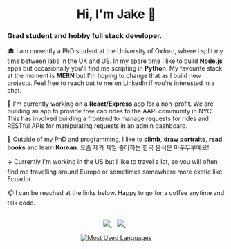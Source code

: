 <h1 align="center">
  Hi, I'm Jake 👋
 </h1>

### Grad student and hobby full stack developer.

🎓 I am currently a PhD student at the University of Oxford, where I split my time between labs in the UK and US. In my spare time I like to build **Node.js** apps but occasionally you'll find me scripting in **Python**. My favourite stack at the moment is **MERN** but I'm hoping to change that as I build new projects. Feel free to reach out to me on LinkedIn if you're interested in a chat.

🌱 I'm currently working on a **React/Express** app for a non-profit. We are building an app to provide free cab rides to the AAPI community in NYC. This has involved building a frontend to manage requests for rides and RESTful APIs for manipulating requests in an admin dashboard.

🧗 Outside of my PhD and programming, I like to **climb**, **draw portraits**, **read books** and learn **Korean**. 요즘 제가 제일 좋아하는 한국 음식은 마푸두부예요!

✈️ Currently I'm working in the US but I like to travel a lot, so you will often find me travelling around Europe or sometimes somewhere more exotic like Ecuador.

📫 I can be reached at the links below. Happy to go for a coffee anytime and talk code.
<br><br>
<p align="center">

  <a href="https://www.linkedin.com/in/jacob-robson-tull/">
    <img src="https://img.shields.io/badge/linkedin-%230077B5.svg?&style=for-the-badge&logo=linkedin&logoColor=white" />
  </a>&nbsp;&nbsp;
  <a href="https://stackoverflow.com/users/3000291/jake">
    <img src="https://img.shields.io/badge/-stackoverflow-orange?style=for-the-badge&logo=stackoverflow&logoColor=white" />
  </a>&nbsp;&nbsp;

</p>

<p align="center">
  <a href="https://github.com/anuraghazra/github-readme-stats">
    <img src="https://github-readme-stats.vercel.app/api/top-langs/?username=jrobsontull&layout=compact" alt="Most Used Languages" data-canonical-src="https://github-readme-stats.vercel.app/api/top-langs/?username=jrobsontull&amp;layout=compact"/>
  </a>
</p>

<!--
**jrobsontull/jrobsontull** is a ✨ _special_ ✨ repository because its `README.md` (this file) appears on your GitHub profile.

Here are some ideas to get you started:

- 🔭 I’m currently working on ...
- 🌱 I’m currently learning ...
- 👯 I’m looking to collaborate on ...
- 🤔 I’m looking for help with ...
- 💬 Ask me about ...
- 📫 How to reach me: ...
- 😄 Pronouns: ...
- ⚡ Fun fact: ...
-->
